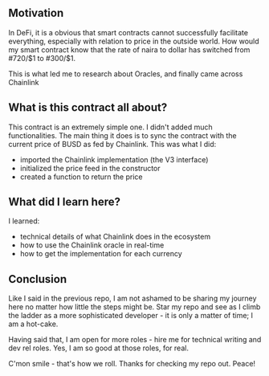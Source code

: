 ## Motivation

In DeFi, it is a obvious that smart contracts cannot successfully facilitate everything, especially with relation to price in the outside world. How would my smart contract know that the rate of naira to dollar has switched from #720/$1 to #300/$1.

This is what led me to research about Oracles, and finally came across Chainlink

## What is this contract all about?

This contract is an extremely simple one. I didn't added much functionalities. The main thing it does is to sync the contract with the current price of BUSD as fed by Chainlink. This was what I did:

- imported the Chainlink implementation (the V3 interface)
- initialized the price feed in the constructor
- created a function to return the price

## What did I learn here?

I learned:
- technical details of what Chainlink does in the ecosystem
- how to use the Chainlink oracle in real-time
- how to get the implementation for each currency

## Conclusion

Like I said in the previous repo, I am not ashamed to be sharing my journey here no matter how little the steps might be. Star my repo and see as I climb the ladder as a more sophisticated developer - it is only a matter of time; I am a hot-cake.

Having said that, I am open for more roles - hire me for technical writing and dev rel roles. Yes, I am so good at those roles, for real.

C'mon smile - that's how we roll. Thanks for checking my repo out. Peace!
